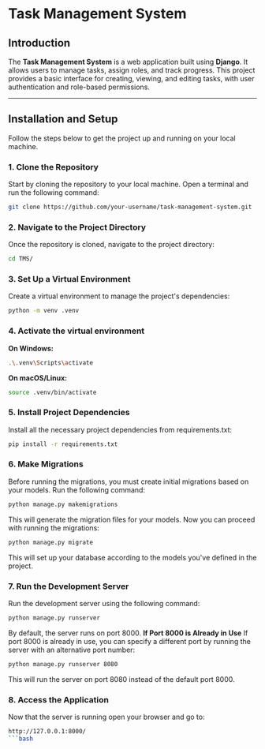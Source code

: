 # **Task Management System**

## **Introduction**

The **Task Management System** is a web application built using **Django**. It allows users to manage tasks, assign roles, and track progress. This project provides a basic interface for creating, viewing, and editing tasks, with user authentication and role-based permissions.

---

## **Installation and Setup**

Follow the steps below to get the project up and running on your local machine.

### **1. Clone the Repository**

Start by cloning the repository to your local machine. Open a terminal and run the following command:

```bash
git clone https://github.com/your-username/task-management-system.git
```

### **2. Navigate to the Project Directory**
Once the repository is cloned, navigate to the project directory:
```bash
cd TMS/
```

### **3. Set Up a Virtual Environment**
Create a virtual environment to manage the project's dependencies:
```bash
python -m venv .venv
```
### **4. Activate the virtual environment**
**On Windows:**
```bash
.\.venv\Scripts\activate
```
**On macOS/Linux:**
```bash
source .venv/bin/activate
```

### **5. Install Project Dependencies**
Install all the necessary project dependencies from requirements.txt:
```bash
pip install -r requirements.txt
```

### **6. Make Migrations**
Before running the migrations, you must create initial migrations based on your models. Run the following command:
```bash
python manage.py makemigrations
```
This will generate the migration files for your models.
Now you can proceed with running the migrations:
```bash
python manage.py migrate
```
This will set up your database according to the models you've defined in the project.

### **7. Run the Development Server**
Run the development server using the following command:
```bash
python manage.py runserver
```
By default, the server runs on port 8000.
**If Port 8000 is Already in Use**
If port 8000 is already in use, you can specify a different port by running the server with an alternative port number:
```bash
python manage.py runserver 8080
```
This will run the server on port 8080 instead of the default port 8000.

### **8. Access the Application**
Now that the server is running open your browser and go to:
```bash
http://127.0.0.1:8000/
```bash





